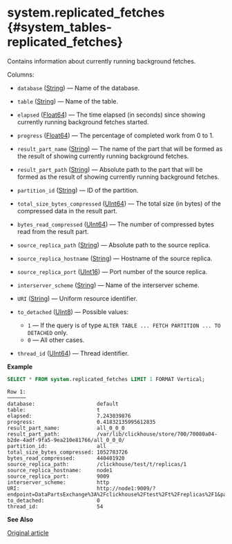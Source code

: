 # system.replicated_fetches {#system_tables-replicated_fetches}

Contains information about currently running background fetches.

Columns:

-   `database` ([String](../../sql-reference/data-types/string.md)) — Name of the database.

-   `table` ([String](../../sql-reference/data-types/string.md)) — Name of the table.

-   `elapsed` ([Float64](../../sql-reference/data-types/float.md)) — The time elapsed (in seconds) since showing currently running background fetches started.

-   `progress` ([Float64](../../sql-reference/data-types/float.md)) — The percentage of completed work from 0 to 1.

-   `result_part_name` ([String](../../sql-reference/data-types/string.md)) — The name of the part that will be formed as the result of showing currently running background fetches.

-   `result_part_path` ([String](../../sql-reference/data-types/string.md)) — Absolute path to the part that will be formed as the result of showing currently running background fetches.

-   `partition_id` ([String](../../sql-reference/data-types/string.md)) — ID of the partition.

-   `total_size_bytes_compressed` ([UInt64](../../sql-reference/data-types/int-uint.md)) — The total size (in bytes) of the compressed data in the result part.

-   `bytes_read_compressed` ([UInt64](../../sql-reference/data-types/int-uint.md)) — The number of compressed bytes read from the result part.

-   `source_replica_path` ([String](../../sql-reference/data-types/string.md)) — Absolute path to the source replica.

-   `source_replica_hostname` ([String](../../sql-reference/data-types/string.md)) — Hostname of the source replica.

-   `source_replica_port` ([UInt16](../../sql-reference/data-types/int-uint.md)) — Port number of the source replica.

-   `interserver_scheme` ([String](../../sql-reference/data-types/string.md)) — Name of the interserver scheme.

-   `URI` ([String](../../sql-reference/data-types/string.md)) — Uniform resource identifier.

-   `to_detached` ([UInt8](../../sql-reference/data-types/int-uint.md)) — Possible values:

    -   `1` — If the query is of type `ALTER TABLE ... FETCH PARTITION ... TO DETACHED` only.
    -   `0` — All other cases.

-   `thread_id` ([UInt64](../../sql-reference/data-types/int-uint.md)) — Thread identifier.

**Example**

``` sql
SELECT * FROM system.replicated_fetches LIMIT 1 FORMAT Vertical;
```

``` text
Row 1:
──────
database:                    default
table:                       t
elapsed:                     7.243039876
progress:                    0.41832135995612835
result_part_name:            all_0_0_0
result_part_path:            /var/lib/clickhouse/store/700/70080a04-b2de-4adf-9fa5-9ea210e81766/all_0_0_0/
partition_id:                all
total_size_bytes_compressed: 1052783726
bytes_read_compressed:       440401920
source_replica_path:         /clickhouse/test/t/replicas/1
source_replica_hostname:     node1
source_replica_port:         9009
interserver_scheme:          http
URI:                         http://node1:9009/?endpoint=DataPartsExchange%3A%2Fclickhouse%2Ftest%2Ft%2Freplicas%2F1&part=all_0_0_0&client_protocol_version=4&compress=false
to_detached:                 0
thread_id:                   54
```

**See Also**

[Original article](https://clickhouse.tech/docs/en/operations/system_tables/replicated_fetches) <!--hide-->

